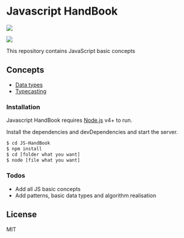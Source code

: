 # Javascript HandBook

![](https://upload.wikimedia.org/wikipedia/commons/thumb/9/99/Unofficial_JavaScript_logo_2.svg/240px-Unofficial_JavaScript_logo_2.svg.png)

![](https://img.shields.io/github/stars/is0ly/JS-HandBook)

This repository contains JavaScript basic concepts

## Concepts

-   [Data types](1-concepts/1-data-types.js)
-   [Typecasting](1-concepts/2-type-casting.js)

### Installation

Javascript HandBook requires [Node.js](https://nodejs.org/) v4+ to run.

Install the dependencies and devDependencies and start the server.

```sh
$ cd JS-HandBook
$ npm install
$ cd [folder what you want]
$ node [file what you want]
```

### Todos

-   Add all JS basic concepts
-   Add patterns, basic data types and algorithm realisation

## License

MIT
